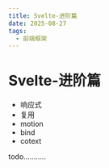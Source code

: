 ```yaml
---
title: Svelte-进阶篇
date: 2025-08-27
tags:
  - 前端框架
---
```

# Svelte-进阶篇

- 响应式
- 复用
- motion
- bind
- cotext


todo...........